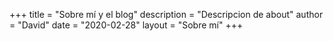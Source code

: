 +++
title = "Sobre mí y el blog"
description = "Descripcion de about"
author = "David"
date = "2020-02-28"
layout = "Sobre mí"
+++
